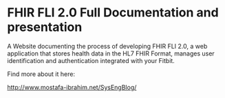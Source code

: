 # FHIR FLI 2.0 Full Documentation and presentation

A Website documenting the process of developing FHIR FLI 2.0, a web application that stores health data in the HL7 FHIR Format, manages user identification and authentication integrated with your Fitbit.

Find more about it here: 

http://www.mostafa-ibrahim.net/SysEngBlog/
